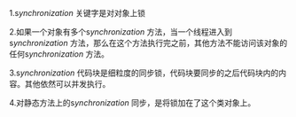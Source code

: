 1.s*ynchronization* 关键字是对对象上锁

2.如果一个对象有多个s*ynchronization* 方法，当一个线程进入到s*ynchronization* 方法，那么在这个方法执行完之前，其他方法不能访问该对象的任何s*ynchronization* 方法。

3.s*ynchronization* 代码块是细粒度的同步锁，代码块要同步的之后代码块内的内容。其他依然可以并发执行。

4.对静态方法上的s*ynchronization* 同步，是将锁加在了这个类对象上。